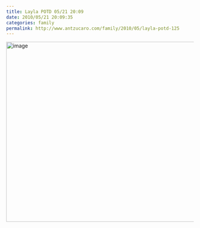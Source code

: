 ```yaml
---
title: Layla POTD 05/21 20:09
date: 2010/05/21 20:09:35
categories: family
permalink: http://www.antzucaro.com/family/2010/05/layla-potd-125
---
```

<img src="http://media.antzucaro.com/uploads/2011/02/2010-05-21 20.09.35.jpg" width="650px" height="485px" alt="image" style="display: block; margin-right: auto; margin-left: auto;">